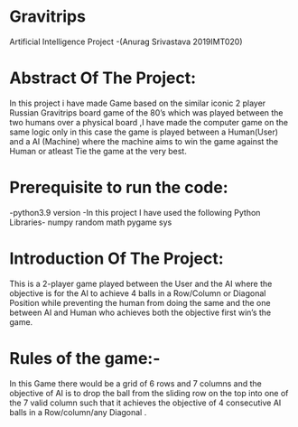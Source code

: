 # Gravitrips
 Artificial Intelligence Project
                   -(Anurag Srivastava 2019IMT020)
 
# Abstract Of The Project:
In this project i have made Game based on the similar iconic 2 player Russian Gravitrips board game of the 80’s which was played between the two humans over a physical board ,I have made the computer game on the same logic only in this case the game is played between a Human(User) and a AI (Machine) where the machine aims to win the game against the Human or atleast Tie the game at the very best.

# Prerequisite to run the code:
-python3.9 version
-In this project I have used the following  Python Libraries-
numpy
random
math
pygame
sys

# Introduction Of The Project:
This is a 2-player game played between the User and the AI where the objective is for the AI to achieve 4 balls in a Row/Column or Diagonal Position while preventing the human from doing the same and the one between AI and Human who achieves both the objective first win’s the game.

# Rules of the game:-
In this Game there would be a grid of 6 rows and 7 columns and the objective of AI is to drop the ball from the sliding row on the top into one of the 7 valid column such that it achieves the objective of 4 consecutive AI balls in a Row/column/any Diagonal .

